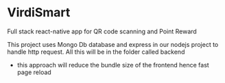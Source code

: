 # VirdiSmart
Full stack react-native app for QR code scanning and Point Reward

This project uses Mongo Db database and express in our nodejs project to handle http request. All this will be in the folder called backend
- this approach will reduce the bundle size of the frontend hence fast page reload 
